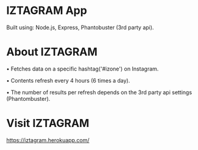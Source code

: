 # IZTAGRAM App

Built using: Node.js, Express, Phantobuster (3rd party api).

# About IZTAGRAM

• Fetches data on a specific hashtag('#izone') on Instagram.

• Contents refresh every 4 hours (6 times a day).

• The number of results per refresh depends on the 3rd party api settings (Phantombuster).

# Visit IZTAGRAM

https://iztagram.herokuapp.com/
